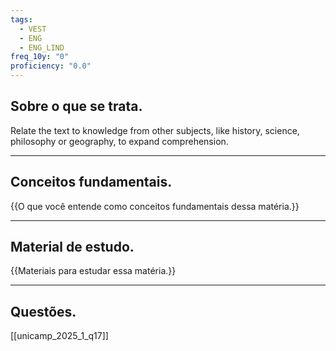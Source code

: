 ```yaml
---
tags:
  - VEST
  - ENG
  - ENG_LIND
freq_10y: "0"
proficiency: "0.0"
---
```

## Sobre o que se trata.

Relate the text to knowledge from other subjects, like history, science, philosophy or geography, to expand comprehension.

--- 
## Conceitos fundamentais.

{{O que você entende como conceitos fundamentais dessa matéria.}}

---
## Material de estudo.

{{Materiais para estudar essa matéria.}}

--- 
## Questões.

[[unicamp_2025_1_q17]]